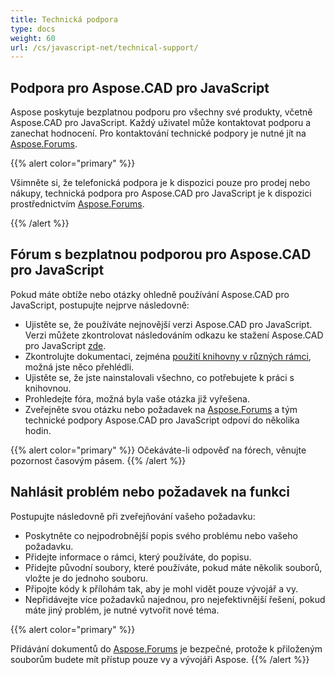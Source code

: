 ```yaml
---
title: Technická podpora
type: docs
weight: 60
url: /cs/javascript-net/technical-support/
---
```


## **Podpora pro Aspose.CAD pro JavaScript**

Aspose poskytuje bezplatnou podporu pro všechny své produkty, včetně Aspose.CAD pro JavaScript. Každý uživatel může kontaktovat podporu a zanechat hodnocení. Pro kontaktování technické podpory je nutné jít na [Aspose.Forums](https://forum.aspose.com/c/cad/19).

{{% alert color="primary" %}} 

Všimněte si, že telefonická podpora je k dispozici pouze pro prodej nebo nákupy, technická podpora pro Aspose.CAD pro JavaScript je k dispozici prostřednictvím [Aspose.Forums](https://forum.aspose.com/c/cad/19).

{{% /alert %}}

## **Fórum s bezplatnou podporou pro Aspose.CAD pro JavaScript**

Pokud máte obtíže nebo otázky ohledně používání Aspose.CAD pro JavaScript, postupujte nejprve následovně:

- Ujistěte se, že používáte nejnovější verzi Aspose.CAD pro JavaScript. Verzi můžete zkontrolovat následováním odkazu ke stažení Aspose.CAD pro JavaScript [zde](https://www.npmjs.com/package/aspose-cad).
- Zkontrolujte dokumentaci, zejména [použití knihovny v různých rámci](/cad/javascript-net/showcases/), možná jste něco přehlédli.
- Ujistěte se, že jste nainstalovali všechno, co potřebujete k práci s knihovnou.
- Prohledejte fóra, možná byla vaše otázka již vyřešena.
- Zveřejněte svou otázku nebo požadavek na [Aspose.Forums](https://forum.aspose.com/c/cad/19) a tým technické podpory Aspose.CAD pro JavaScript odpoví do několika hodin.


{{% alert color="primary" %}} 
Očekáváte-li odpověď na fórech, věnujte pozornost časovým pásem.
{{% /alert %}}

## **Nahlásit problém nebo požadavek na funkci**

Postupujte následovně při zveřejňování vašeho požadavku:

- Poskytněte co nejpodrobnější popis svého problému nebo vašeho požadavku.
- Přidejte informace o rámci, který používáte, do popisu.
- Přidejte původní soubory, které používáte, pokud máte několik souborů, vložte je do jednoho souboru.
- Připojte kódy k přílohám tak, aby je mohl vidět pouze vývojář a vy.
- Nepřidávejte více požadavků najednou, pro nejefektivnější řešení, pokud máte jiný problém, je nutné vytvořit nové téma.

{{% alert color="primary" %}}

Přidávání dokumentů do [Aspose.Forums](https://forum.aspose.com/c/cad/19) je bezpečné, protože k přiloženým souborům budete mít přístup pouze vy a vývojáři Aspose.
{{% /alert %}}
